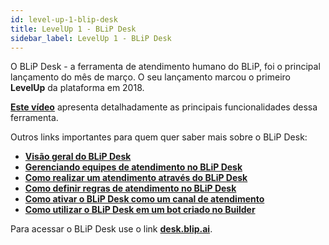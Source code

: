```yaml
---
id: level-up-1-blip-desk
title: LevelUp 1 - BLiP Desk
sidebar_label: LevelUp 1 - BLiP Desk
---
```


O BLiP Desk - a ferramenta de atendimento humano do BLiP, foi o principal lançamento do mês de março. O seu lançamento marcou o primeiro **LevelUp** da plataforma em 2018.

[**Este vídeo**](https://www.facebook.com/blip.messaging/videos/1853520338012231/) apresenta detalhadamente as principais funcionalidades dessa ferramenta.

Outros links importantes para quem quer saber mais sobre o BLiP Desk:

* [**Visão geral do BLiP Desk**](/docs/helpdesk/blipdesk/visao-geral-desk)
* [**Gerenciando equipes de atendimento no BLiP Desk**](/docs/helpdesk/blipdesk/gerenciamento-equipes)
* [**Como realizar um atendimento através do BLiP Desk**](/docs/helpdesk/blipdesk/como-realizar-um-atendimento-atraves-do-blip-desk)
* [**Como definir regras de atendimento no BLiP Desk**](/docs/helpdesk/blipdesk/como-definir-regras-atendimento)
* [**Como ativar o BLiP Desk como um canal de atendimento**](/docs/helpdesk/blipdesk/como-ativar-blip-desk-canal)
* [**Como utilizar o BLiP Desk em um bot criado no Builder**](/docs/builder/o-que-e-um-bloco-de-atendimento)

Para acessar o BLiP Desk use o link [**desk.blip.ai**](https://desk.blip.ai).
